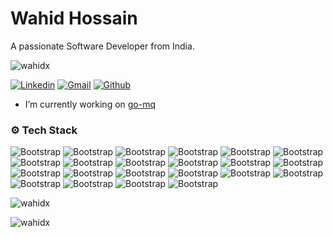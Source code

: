# Wahid Hossain

A passionate Software Developer from India.

<p align="left"> <img src="https://komarev.com/ghpvc/?username=wahidx&label=Profile%20views&color=3D3D3D&style=flat" alt="wahidx" /> </p>

[![Linkedin](https://img.shields.io/badge/-LinkedIn-blue?style=flat&logo=Linkedin&logoColor=white)](https://www.linkedin.com/in/wahidxhossain/)
[![Gmail](https://img.shields.io/badge/-Gmail-c14438?style=flat&logo=Gmail&logoColor=white)](mailto:wahidxhossain@gmail.com)
[![Github](https://img.shields.io/github/followers/wahidx?label=Follow&style=social)](https://github.com/wahidx)

- I’m currently working on [go-mq](https://github.com/WahidX/go-mq)


### ⚙️ Tech Stack

![Bootstrap](https://img.shields.io/badge/-Go-05122A?style=flat-square&logo=Go&color=000000) ![Bootstrap](https://img.shields.io/badge/-Python-05122A?style=flat-square&logo=Python&color=000000) ![Bootstrap](https://img.shields.io/badge/-Node.js-05122A?style=flat-square&logo=Node.js&color=000000) ![Bootstrap](https://img.shields.io/badge/-Typescript-05122A?style=flat-square&logo=Typescript&color=000000) ![Bootstrap](https://img.shields.io/badge/-Javascript-05122A?style=flat-square&logo=Javascript&color=000000) ![Bootstrap](https://img.shields.io/badge/-Kubernetes-05122A?style=flat-square&logo=Kubernetes&color=000000) ![Bootstrap](https://img.shields.io/badge/-Docker-05122A?style=flat-square&logo=Docker&color=000000) ![Bootstrap](https://img.shields.io/badge/-GraphQL-05122A?style=flat-square&logo=GraphQL&color=000000) ![Bootstrap](https://img.shields.io/badge/-gRPC-05122A?style=flat-square&logo=gRPC&color=000000) ![Bootstrap](https://img.shields.io/badge/-Django-05122A?style=flat-square&logo=Django&color=000000) ![Bootstrap](https://img.shields.io/badge/-Redis-05122A?style=flat-square&logo=Redis&color=000000) ![Bootstrap](https://img.shields.io/badge/-Kafka-05122A?style=flat-square&logo=Kafka&color=000000) ![Bootstrap](https://img.shields.io/badge/-Next.JS-05122A?style=flat-square&logo=Next.JS&color=000000) ![Bootstrap](https://img.shields.io/badge/-React-05122A?style=flat-square&logo=React&color=000000) ![Bootstrap](https://img.shields.io/badge/-Redux-05122A?style=flat-square&logo=Redux&color=000000) ![Bootstrap](https://img.shields.io/badge/-Astro-05122A?style=flat-square&logo=Astro&color=000000) ![Bootstrap](https://img.shields.io/badge/-OpenCV-05122A?style=flat-square&logo=OpenCV&color=000000) ![Bootstrap](https://img.shields.io/badge/-Linux-05122A?style=flat-square&logo=Linux&color=000000) ![Bootstrap](https://img.shields.io/badge/-PostgreSQL-05122A?style=flat-square&logo=PostgreSQL&color=000000) ![Bootstrap](https://img.shields.io/badge/-MongoDB-05122A?style=flat-square&logo=MongoDB&color=000000) ![Bootstrap](https://img.shields.io/badge/-MySQL-05122A?style=flat-square&logo=MySQL&color=000000) ![Bootstrap](https://img.shields.io/badge/-Amazon%20Web%20Services-05122A?style=flat-square&logo=Amazon-Web-Services&color=000000)

<div><img src="https://github-readme-stats.vercel.app/api/top-langs?username=wahidx&show_icons=true&locale=en&layout=compact" alt="wahidx" />
  
<img src="https://github-readme-streak-stats.herokuapp.com/?user=wahidx&" alt="wahidx" /></div>
